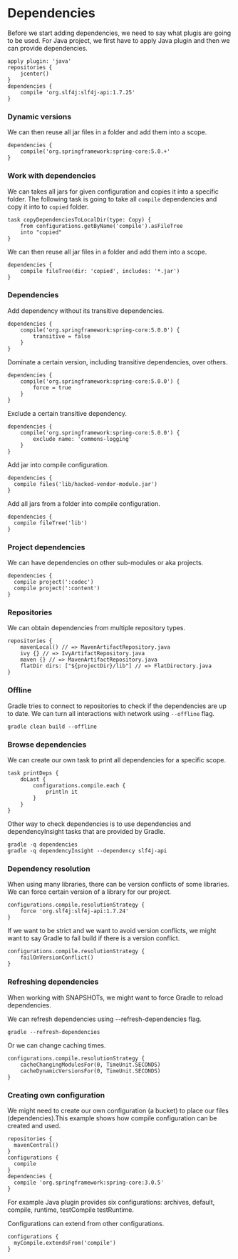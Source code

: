 # Dependencies

Before we start adding dependencies, we need to say what plugis are going to be used. For Java project, we first have to apply Java plugin and then we can provide dependencies.

```
apply plugin: 'java'
repositories {
    jcenter()
}
dependencies {
    compile 'org.slf4j:slf4j-api:1.7.25'
}
```

### Dynamic versions

We can then reuse all jar files in a folder and add them into a scope.

```
dependencies {
    compile('org.springframework:spring-core:5.0.+'
}
```

### Work with dependencies

We can takes all jars for given configuration and copies it into a specific folder. The following task is going to take all `compile` dependencies and copy it into to `copied` folder.

```
task copyDependenciesToLocalDir(type: Copy) {
    from configurations.getByName('compile').asFileTree
    into "copied"
}
```

We can then reuse all jar files in a folder and add them into a scope.

```
dependencies {
    compile fileTree(dir: 'copied', includes: '*.jar')
}
```

### Dependencies

Add dependency without its transitive dependencies.

```
dependencies {
    compile('org.springframework:spring-core:5.0.0') {
        transitive = false
    }
}
```

Dominate a certain version, including transitive dependencies, over others.

```
dependencies {
    compile('org.springframework:spring-core:5.0.0') {
        force = true
    }
}
```

Exclude a certain transitive dependency.

```
dependencies {
    compile('org.springframework:spring-core:5.0.0') {
        exclude name: 'commons-logging'
    }
}
```

Add jar into compile configuration.

```
dependencies {
  compile files('lib/hacked-vendor-module.jar')
}
```

Add all jars from a folder into compile configuration.

```
dependencies {
  compile fileTree('lib')
}
```

### Project dependencies

We can have dependencies on other sub-modules or aka projects.

```
dependencies {
  compile project(':codec')
  compile project(':content')
}
```

### Repositories

We can obtain dependencies from multiple repository types.

```
repositories {
    mavenLocal() // => MavenArtifactRepository.java
    ivy {} // => IvyArtifactRepository.java
    maven {} // => MavenArtifactRepository.java
    flatDir dirs: ["${projectDir}/lib"] // => FlatDirectory.java
}
```

### Offline

Gradle tries to connect to repositories to check if the dependencies are up to date. We can turn all interactions with network using `--offline` flag.

```
gradle clean build --offline
```

### Browse dependencies

We can create our own task to print all dependencies for a specific scope.

```
task printDeps {
    doLast {
        configurations.compile.each {
            println it
        }
    }
}
```

Other way to check dependencies is to use dependencies and dependencyInsight tasks that are provided by Gradle.

```
gradle -q dependencies
gradle -q dependencyInsight --dependency slf4j-api
```

### Dependency resolution

When using many libraries, there can be version conflicts of some libraries. We can force certain version of a library for our project.

```
configurations.compile.resolutionStrategy {
    force 'org.slf4j:slf4j-api:1.7.24'
}
```

If we want to be strict and we want to avoid version conflicts, we might want to say Gradle to fail build if there is a version conflict.

```
configurations.compile.resolutionStrategy {
    failOnVersionConflict()
}
```

### Refreshing dependencies

When working with SNAPSHOTs, we might want to force Gradle to reload dependencies.

We can refresh dependencies using --refresh-dependencies flag.

```
gradle --refresh-dependencies
```

Or we can change caching times.

```
configurations.compile.resolutionStrategy {
    cacheChangingModulesFor(0, TimeUnit.SECONDS)
    cacheDynamicVersionsFor(0, TimeUnit.SECONDS)
}
```

### Creating own configuration

We might need to create our own configuration \(a bucket\) to place our files \(dependencies\).This example shows how compile configuration can be created and used.

```
repositories {
  mavenCentral()
}
configurations {
  compile
}
dependencies {
  compile 'org.springframework:spring-core:3.0.5'
}
```

For example Java plugin provides six configurations: archives, default, compile, runtime, testCompile testRuntime.

Configurations can extend from other configurations.

```
configurations {
  myCompile.extendsFrom('compile')
}
```



